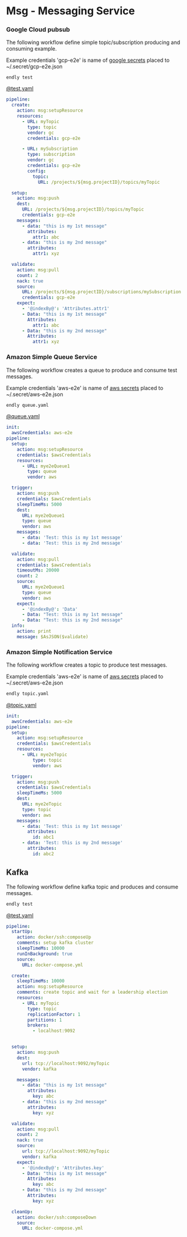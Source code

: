 # Msg - Messaging Service



### Google Cloud pubsub

The following workflow define simple topic/subscription producing and consuming example.

Example credentials 'gcp-e2e' is name of [google secrets](./../../doc/secrets) placed to  ~/.secret/gcp-e2e.json


```endly test```


[@test.yaml](usage/gcp/test.yaml)
```yaml
pipeline:
  create:
    action: msg:setupResource
    resources:
      - URL: myTopic
        type: topic
        vendor: gc
        credentials: gcp-e2e

      - URL: mySubscription
        type: subscription
        vendor: gc
        credentials: gcp-e2e
        config:
          topic:
            URL: /projects/${msg.projectID}/topics/myTopic

  setup:
    action: msg:push
    dest:
      URL: /projects/${msg.projectID}/topics/myTopic
      credentials: gcp-e2e
    messages:
      - data: "this is my 1st message"
        attributes:
          attr1: abc
      - data: "this is my 2nd message"
        attributes:
          attr1: xyz

  validate:
    action: msg:pull
    count: 2
    nack: true
    source:
      URL: /projects/${msg.projectID}/subscriptions/mySubscription
      credentials: gcp-e2e
    expect:
      - '@indexBy@': 'Attributes.attr1'
      - Data: "this is my 1st message"
        Attributes:
          attr1: abc
      - Data: "this is my 2nd message"
        Attributes:
          attr1: xyz
```


### Amazon Simple Queue Service


The following workflow creates a queue to produce and consume test messages.

Example credentials 'aws-e2e' is name of [aws secrets](./../../doc/secrets) placed to  ~/.secret/aws-e2e.json


```bash
endly queue.yaml
```

[@queue.yaml](usage/aws/queue.yaml)
```yaml
init:
  awsCredentials: aws-e2e
pipeline:
  setup:
    action: msg:setupResource
    credentials: $awsCredentials
    resources:
      - URL: mye2eQueue1
        type: queue
        vendor: aws

  trigger:
    action: msg:push
    credentials: $awsCredentials
    sleepTimeMs: 5000
    dest:
      URL: mye2eQueue1
      type: queue
      vendor: aws
    messages:
      - data: 'Test: this is my 1st message'
      - data: 'Test: this is my 2nd message'

  validate:
    action: msg:pull
    credentials: $awsCredentials
    timeoutMs: 20000
    count: 2
    source:
      URL: mye2eQueue1
      type: queue
      vendor: aws
    expect:
      - '@indexBy@': 'Data'
      - Data: "Test: this is my 1st message"
      - Data: "Test: this is my 2nd message"
  info:
    action: print
    message: $AsJSON($validate)
```


### Amazon Simple Notification Service

The following workflow creates a topic to produce test messages.

Example credentials 'aws-e2e' is name of [aws secrets](./../../doc/secrets) placed to  ~/.secret/aws-e2e.json


```bash
endly topic.yaml
```

[@topic.yaml](usage/aws/topic.yaml)
```yaml
init:
  awsCredentials: aws-e2e
pipeline:
  setup:
    action: msg:setupResource
    credentials: $awsCredentials
    resources:
      - URL: mye2eTopic
          type: topic
          vendor: aws

  trigger:
    action: msg:push
    credentials: $awsCredentials
    sleepTimeMs: 5000
    dest:
      URL: mye2eTopic
      type: topic
      vendor: aws
    messages:
      - data: 'Test: this is my 1st message'
        attributes:
          id: abc1
      - data: 'Test: this is my 2nd message'
        attributes:
          id: abc2
```


## Kafka

The following workflow define kafka topic and produces and consume messages.

```bash
endly test
```


[@test.yaml](usage/kafka/test.yaml)
```yaml
pipeline:
  startUp:
    action: docker/ssh:composeUp
    comments: setup kafka cluster
    sleepTimeMs: 10000
    runInBackground: true
    source:
      URL: docker-compose.yml

  create:
    sleepTimeMs: 10000
    action: msg:setupResource
    comments: create topic and wait for a leadership election
    resources:
      - URL: myTopic
        type: topic
        replicationFactor: 1
        partitions: 1
        brokers:
          - localhost:9092


  setup:
    action: msg:push
    dest:
      url: tcp://localhost:9092/myTopic
      vendor: kafka

    messages:
      - data: "this is my 1st message"
        attributes:
          key: abc
      - data: "this is my 2nd message"
        attributes:
          key: xyz

  validate:
    action: msg:pull
    count: 2
    nack: true
    source:
      url: tcp://localhost:9092/myTopic
      vendor: kafka
    expect:
      - '@indexBy@': 'Attributes.key'
      - Data: "this is my 1st message"
        Attributes:
          key: abc
      - Data: "this is my 2nd message"
        Attributes:
          key: xyz

  cleanUp:
    action: docker/ssh:composeDown
    source:
      URL: docker-compose.yml
```

